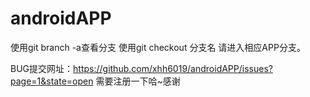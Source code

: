 androidAPP
==========
使用git branch -a查看分支
使用git checkout 分支名
请进入相应APP分支。

BUG提交网址：https://github.com/xhh6019/androidAPP/issues?page=1&state=open
需要注册一下哈~感谢
